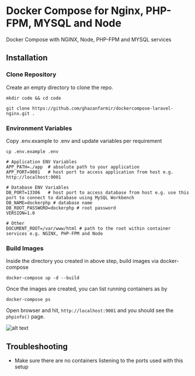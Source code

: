 # Docker Compose for Nginx, PHP-FPM, MYSQL and Node
Docker Compose with NGINX, Node, PHP-FPM and MYSQL services

## Installation

### Clone Repository

Create an empty directory to clone the repo.

```
mkdir code && cd code
```

```
git clone https://github.com/ghazanfarmir/dockercompose-laravel-nginx.git .
```

### Environment Variables

Copy .env.example to .env and update variables per requirement

```
cp .env.example .env
```

```
# Application ENV Variables
APP_PATH=./app  # absolute path to your application
APP_PORT=9001   # host port to access application from host e.g. http://localhost:9001 

# Database ENV Variables
DB_PORT=13306   # host port to access database from host e.g. use this port to connect to database using MySQL Workbench
DB_NAME=dockerphp # database name
DB_ROOT_PASSWORD=dockerphp # root password
VERSION=1.0

# Other
DOCUMENT_ROOT=/var/www/html # path to the root within container services e.g. NGINX, PHP-FPM and Node

```

### Build Images

Inside the directory you created in above step, build images via docker-compose

```
docker-compose up -d --build
```

Once the images are created, you can list running containers as by

```
docker-compose ps
```

Open browser and hit, `http://localhost:9001` and you should see the `phpinfo()` page.

![alt text](screenshot.png "phpinfo page") 


## Troubleshooting

 - Make sure there are no containers listening to the ports used with this setup
